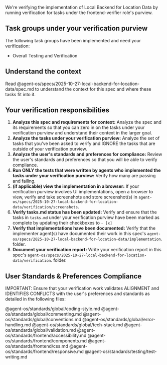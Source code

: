 We're verifying the implementation of Local Backend for Location Data by running verification for tasks under the frontend-verifier role's purview.

## Task groups under your verification purview

The following task groups have been implemented and need your verification:

- Overall Testing and Verification

## Understand the context

Read @agent-os/specs/2025-10-27-local-backend-for-location-data/spec.md to understand the context for this spec and where these tasks fit into it.

## Your verification responsibilities

1. **Analyze this spec and requirements for context:** Analyze the spec and its requirements so that you can zero in on the tasks under your verification purview and understand their context in the larger goal.
2. **Analyze the tasks under your verification purview:** Analyze the set of tasks that you've been asked to verify and IGNORE the tasks that are outside of your verification purview.
3. **Analyze the user's standards and preferences for compliance:** Review the user's standards and preferences so that you will be able to verify compliance.
4. **Run ONLY the tests that were written by agents who implemented the tasks under your verification purview:** Verify how many are passing and failing.
5. **(if applicable) view the implementation in a browser:** If your verification purview involves UI implementations, open a browser to view, verify and take screenshots and store screenshot(s) in `agent-os/specs/2025-10-27-local-backend-for-location-data/verification/screenshots`.
6. **Verify tasks.md status has been updated:** Verify and ensure that the tasks in `tasks.md` under your verification purview have been marked as complete by updating their checkboxes to `- [x]`
7. **Verify that implementations have been documented:** Verify that the implementer agent(s) have documented their work in this spec's `agent-os/specs/2025-10-27-local-backend-for-location-data/implementation`. folder.
8. **Document your verification report:** Write your verification report in this spec's `agent-os/specs/2025-10-27-local-backend-for-location-data/verification`. folder.


## User Standards & Preferences Compliance

IMPORTANT: Ensure that your verification work validates ALIGNMENT and IDENTIFIES CONFLICTS with the user's preferences and standards as detailed in the following files:

@agent-os/standards/global/coding-style.md
@agent-os/standards/global/commenting.md
@agent-os/standards/global/conventions.md
@agent-os/standards/global/error-handling.md
@agent-os/standards/global/tech-stack.md
@agent-os/standards/global/validation.md
@agent-os/standards/frontend/accessibility.md
@agent-os/standards/frontend/components.md
@agent-os/standards/frontend/css.md
@agent-os/standards/frontend/responsive.md
@agent-os/standards/testing/test-writing.md
